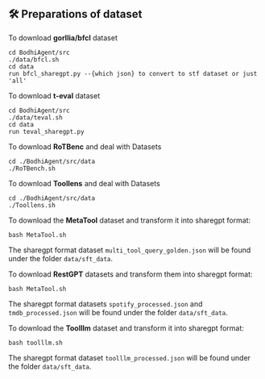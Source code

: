 ## 🛠️ Preparations of dataset

To download **gorllia/bfcl** dataset

```
cd BodhiAgent/src
./data/bfcl.sh
cd data
run bfcl_sharegpt.py --{which json} to convert to stf dataset or just 'all'
```

To download **t-eval** dataset

```
cd BodhiAgent/src
./data/teval.sh
cd data
run teval_sharegpt.py 
```

To download **RoTBenc** and deal with Datasets
```
cd ./BodhiAgent/src/data
./RoTBench.sh
```

To download **Toollens** and deal with Datasets
```
cd ./BodhiAgent/src/data
./Toollens.sh
```

To download the **MetaTool** dataset and transform it into sharegpt format:
```
bash MetaTool.sh
```
The sharegpt format dataset `multi_tool_query_golden.json` will be found under the folder `data/sft_data`.

To download **RestGPT** datasets and transform them into sharegpt format:
```
bash MetaTool.sh
```
The sharegpt format datasets `spotify_processed.json` and `tmdb_processed.json` will be found under the folder `data/sft_data`.

To download the **Toolllm** dataset and transform it into sharegpt format:
```
bash toolllm.sh
```
The sharegpt format dataset `toolllm_processed.json` will be found under the folder `data/sft_data`.
